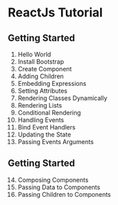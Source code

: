 # ReactJs Tutorial

## Getting Started

1. Hello World
2. Install Bootstrap
3. Create Component
4. Adding Children
5. Embedding Expressions
6. Setting Attributes
7. Rendering Classes Dynamically
8. Rendering Lists
9. Conditional Rendering
10. Handling Events
11. Bind Event Handlers
12. Updating the State
13. Passing Events Arguments

## Getting Started
14. Composing Components
15. Passing Data to Components
16. Passing Children to Components
